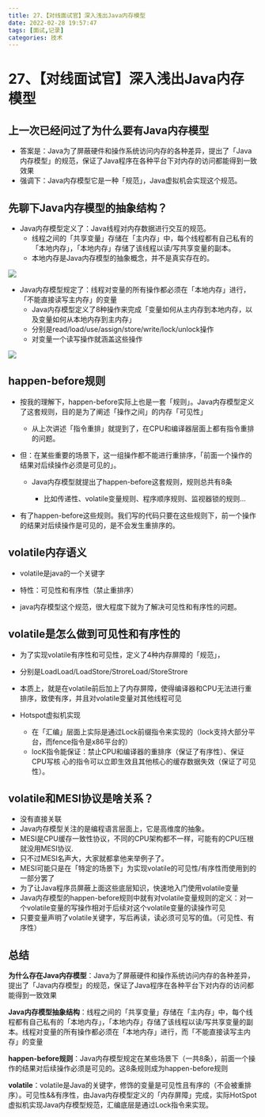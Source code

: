 ```yaml
---
title: 27、【对线面试官】深入浅出Java内存模型
date: 2022-02-28 19:57:47
tags: [面试,记录]
categories: 技术
---
```

# 27、【对线面试官】深入浅出Java内存模型

## 上一次已经问过了为什么要有Java内存模型

- 答案是：Java为了屏蔽硬件和操作系统访问内存的各种差异，提出了「Java内存模型」的规范，保证了Java程序在各种平台下对内存的访问都能得到一致效果
- 强调下：Java内存模型它是一种「规范」，Java虚拟机会实现这个规范。

## 先聊下Java内存模型的抽象结构？

- Java内存模型定义了：Java线程对内存数据进行交互的规范。
  - 线程之间的「共享变量」存储在「主内存」中，每个线程都有自己私有的「本地内存」，「本地内存」存储了该线程以读/写共享变量的副本。
  - 本地内存是Java内存模型的抽象概念，并不是真实存在的。

![](https://cdn.jsdelivr.net/gh/swimminghao/picture@main/img/xjTbHO_20211229144348.png)

- Java内存模型规定了：线程对变量的所有操作都必须在「本地内存」进行，「不能直接读写主内存」的变量
  - Java内存模型定义了8种操作来完成「变量如何从主内存到本地内存，以及变量如何从本地内存到主内存」
  - 分别是read/load/use/assign/store/write/lock/unlock操作
  - 对变量一个读写操作就涵盖这些操作

![](https://cdn.jsdelivr.net/gh/swimminghao/picture@main/img/IIGEvs_20211229144725.png)

## happen-before规则

- 按我的理解下，happen-before实际上也是一套「规则」。Java内存模型定义了这套规则，目的是为了阐述「操作之间」的内存「可见性」

  - 从上次讲述「指令重排」就提到了，在CPU和编译器层面上都有指令重排的问题。
- 但：在某些重要的场景下，这一组操作都不能进行重排序，「前面一个操作的结果对后续操作必须是可见的」。
  - Java内存模型就提出了happen-before这套规则，规则总共有8条

    - 比如传递性、volatile变量规则、程序顺序规则、监视器锁的规则…
- 有了happen-before这些规则。我们写的代码只要在这些规则下，前一个操作的结果对后续操作是可见的，是不会发生重排序的。

## volatile内存语义

- volatile是java的一个关键字

- 特性：可见性和有序性（禁止重排序）

- java内存模型这个规范，很大程度下就为了解决可见性和有序性的问题。

## volatile是怎么做到可见性和有序性的

-   为了实现volatile有序性和可见性，定义了4种内存屏障的「规范」，

  - 分别是LoadLoad/LoadStore/StroreLoad/StoreStrore

-   本质上，就是在volatile前后加上了内存屏障，使得编译器和CPU无法进行重排序，致使有序，并且对volatile变量对其他线程可见
- Hotspot虚拟机实现
  -   在「汇编」层面上实际是通过Lock前缀指令来实现的（lock支持大部分平台，而fence指令是x86平台的）
  -   locK指令能保证：禁止CPU和编译器的重排序（保证了有序性）、保证CPU写核
    心的指令可以立即生效且其他核心的缓存数据失效（保证了可见性）。

## volatile和MESl协议是啥关系？

-   没有直接关联
-   Java内存模型关注的是编程语言层面上，它是高维度的抽象。
-   MESI是CPU缓存一致性协议，不同的CPU架构都不一样，可能有的CPU压根就没用MESI协议.
-   只不过MESI名声大，大家就都拿他来举例子了。
-   MESI可能只是在「特定的场景下」为实现volatile的可见性/有序性而使用到的一部分罢了
-   为了让Java程序员屏蔽上面这些底层知识，快速地入门使用volatile变量
  -   Java内存模型的happen-before规则中就有对volatile变量规则的定义：对一个volatile变量的写操作相对于后续对这个volatile变量的读操作可见
  -   只要变量声明了volatile关键字，写后再读，读必须可见写的值。（可见性、有序性）

## 总结

**为什么存在Java内存模型**：Java为了屏蔽硬件和操作系统访问内存的各种差异，提出了「Java内存模型」的规范，保证了Java程序在各种平台下对内存的访问都能得到一致效果

**Java内存模型抽象结构**：线程之间的「共享变量」存储在「主内存」中，每个线程都有自己私有的「本地内存」，「本地内存」存储了该线程以读/写共享变量的副本。线程对变量的所有操作都必须在「本地内存」进行，而「不能直接读写主内存」的变量

**happen-before规则**：Java内存模型规定在某些场景下（一共8条），前面一个操作的结果对后续操作必须是可见的。这8条规则成为happen-before规则

**volatile**：volatile是Java的关键字，修饰的变量是可见性且有序的（不会被重排序）。可见性&&有序性，由Java内存模型定义的「内存屏障」完成，实际HotSpot虚拟机实现Java内存模型规范，汇编底层是通过Lock指令来实现。
